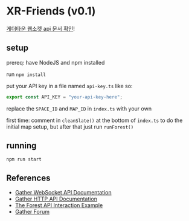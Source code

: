 # XR-Friends (v0.1)

[게더타운 웹소켓 api 문서 확인](https://gathertown.notion.site/Gather-Websocket-API-bf2d5d4526db412590c3579c36141063)!

## setup

prereq: have NodeJS and npm installed

run `npm install`

put your API key in a file named `api-key.ts` like so:

```js
export const API_KEY = "your-api-key-here";
```

replace the `SPACE_ID` and `MAP_ID` in `index.ts` with your own

first time: comment in `cleanSlate()` at the bottom of `index.ts` to do the initial map setup, but after that just run `runForest()`

## running

`npm run start`


## References

* [Gather WebSocket API Documentation](https://gathertown.notion.site/Gather-Websocket-API-bf2d5d4526db412590c3579c36141063)
* [Gather HTTP API Documentation](https://www.notion.so/Gather-HTTP-API-3bbf6c59325f40aca7ef5ce14c677444)
* [The Forest API Interaction Example](https://github.com/gathertown/the-forest)
* [Gather Forum](https://forum.gather.town/c/developers/api-questions/9)
